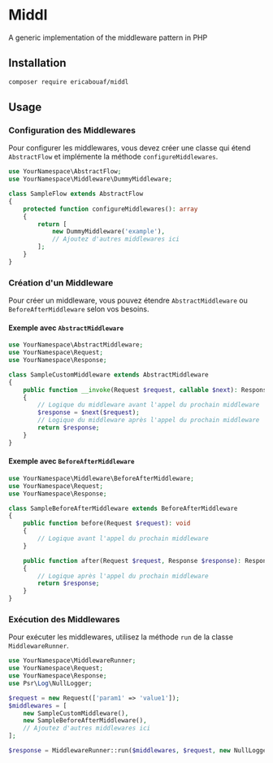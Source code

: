 # Middl

A generic implementation of the middleware pattern in PHP

## Installation

```bash
composer require ericabouaf/middl
```

## Usage

### Configuration des Middlewares

Pour configurer les middlewares, vous devez créer une classe qui étend `AbstractFlow` et implémente la méthode `configureMiddlewares`.

```php
use YourNamespace\AbstractFlow;
use YourNamespace\Middleware\DummyMiddleware;

class SampleFlow extends AbstractFlow
{
    protected function configureMiddlewares(): array
    {
        return [
            new DummyMiddleware('example'),
            // Ajoutez d'autres middlewares ici
        ];
    }
}
```

### Création d'un Middleware

Pour créer un middleware, vous pouvez étendre `AbstractMiddleware` ou `BeforeAfterMiddleware` selon vos besoins.

#### Exemple avec `AbstractMiddleware`

```php
use YourNamespace\AbstractMiddleware;
use YourNamespace\Request;
use YourNamespace\Response;

class SampleCustomMiddleware extends AbstractMiddleware
{
    public function __invoke(Request $request, callable $next): Response
    {
        // Logique du middleware avant l'appel du prochain middleware
        $response = $next($request);
        // Logique du middleware après l'appel du prochain middleware
        return $response;
    }
}
```

#### Exemple avec `BeforeAfterMiddleware`

```php
use YourNamespace\Middleware\BeforeAfterMiddleware;
use YourNamespace\Request;
use YourNamespace\Response;

class SampleBeforeAfterMiddleware extends BeforeAfterMiddleware
{
    public function before(Request $request): void
    {
        // Logique avant l'appel du prochain middleware
    }

    public function after(Request $request, Response $response): Response
    {
        // Logique après l'appel du prochain middleware
        return $response;
    }
}
```

### Exécution des Middlewares

Pour exécuter les middlewares, utilisez la méthode `run` de la classe `MiddlewareRunner`.

```php
use YourNamespace\MiddlewareRunner;
use YourNamespace\Request;
use YourNamespace\Response;
use Psr\Log\NullLogger;

$request = new Request(['param1' => 'value1']);
$middlewares = [
    new SampleCustomMiddleware(),
    new SampleBeforeAfterMiddleware(),
    // Ajoutez d'autres middlewares ici
];

$response = MiddlewareRunner::run($middlewares, $request, new NullLogger());
```
